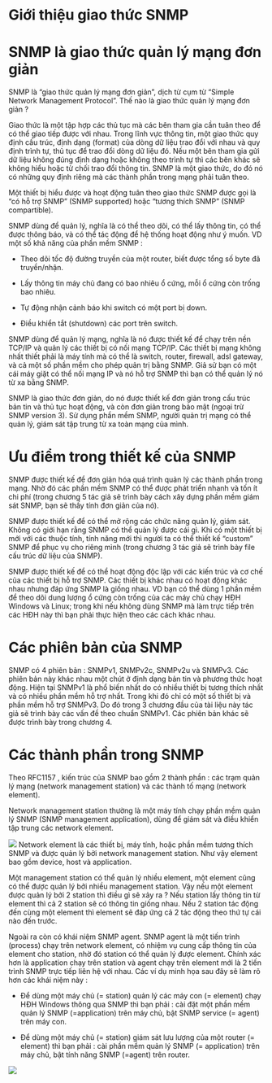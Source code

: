 
# Giới thiệu giao thức SNMP

# SNMP là giao thức quản lý mạng đơn giản

SNMP là “giao thức quản lý mạng đơn giản”, dịch từ cụm từ “Simple Network Management Protocol”. Thế nào là giao thức quản lý mạng đơn giản ?

Giao thức là một tập hợp các thủ tục mà các bên tham gia cần tuân theo để có thể giao tiếp được với nhau. Trong lĩnh vực thông tin, một giao thức quy định cấu trúc, định dạng (format) của dòng dữ liệu trao đổi với nhau và quy định trình tự, thủ tục để trao đổi dòng dữ liệu đó. Nếu một bên tham gia gửi dữ liệu không đúng định dạng hoặc không theo trình tự thì các bên khác sẽ không hiểu hoặc từ chối trao đổi thông tin. SNMP là một giao thức, do đó nó có những quy định riêng mà các thành phần trong mạng phải tuân theo.

Một thiết bị hiểu được và hoạt động tuân theo giao thức SNMP được gọi là “có hỗ trợ SNMP” (SNMP supported) hoặc “tương thích SNMP” (SNMP compartible).

SNMP dùng để quản lý, nghĩa là có thể theo dõi, có thể lấy thông tin, có thể được thông báo, và có thể tác động để hệ thống hoạt động như ý muốn. VD một số khả năng của phần mềm SNMP :

+ Theo dõi tốc độ đường truyền của một router, biết được tổng số byte đã truyền/nhận.

+ Lấy thông tin máy chủ đang có bao nhiêu ổ cứng, mỗi ổ cứng còn trống bao nhiêu.

+ Tự động nhận cảnh báo khi switch có một port bị down.

+ Điều khiển tắt (shutdown) các port trên switch.

SNMP dùng để quản lý mạng, nghĩa là nó được thiết kế để chạy trên nền TCP/IP và quản lý các thiết bị có nối mạng TCP/IP. Các thiết bị mạng không nhất thiết phải là máy tính mà có thể là switch, router, firewall, adsl gateway, và cả một số phần mềm cho phép quản trị bằng SNMP. Giả sử bạn có một cái máy giặt có thể nối mạng IP và nó hỗ trợ SNMP thì bạn có thể quản lý nó từ xa bằng SNMP.

SNMP là giao thức đơn giản, do nó được thiết kế đơn giản trong cấu trúc bản tin và thủ tục hoạt động, và còn đơn giản trong bảo mật (ngoại trừ SNMP version 3). Sử dụng phần mềm SNMP, người quản trị mạng có thể quản lý, giám sát tập trung từ xa toàn mạng của mình.

# Ưu điểm trong thiết kế của SNMP

SNMP được thiết kế để đơn giản hóa quá trình quản lý các thành phần trong mạng. Nhờ đó các phần mềm SNMP có thể được phát triển nhanh và tốn ít chi phí (trong chương 5 tác giả sẽ trình bày cách xây dựng phần mềm giám sát SNMP, bạn sẽ thấy tính đơn giản của nó).

SNMP được thiết kế để có thể mở rộng các chức năng quản lý, giám sát. Không có giới hạn rằng SNMP có thể quản lý được cái gì. Khi có một thiết bị mới với các thuộc tính, tính năng mới thì người ta có thể thiết kế “custom” SNMP để phục vụ cho riêng mình (trong chương 3 tác giả sẽ trình bày file cấu trúc dữ liệu của SNMP).

SNMP được thiết kế để có thể hoạt động độc lập với các kiến trúc và cơ chế của các thiết bị hỗ trợ SNMP. Các thiết bị khác nhau có hoạt động khác nhau nhưng đáp ứng SNMP là giống nhau. VD bạn có thể dùng 1 phần mềm để theo dõi dung lượng ổ cứng còn trống của các máy chủ chạy HĐH Windows và Linux; trong khi nếu không dùng SNMP mà làm trực tiếp trên các HĐH này thì bạn phải thực hiện theo các cách khác nhau.

# Các phiên bản của SNMP

SNMP có 4 phiên bản : SNMPv1, SNMPv2c, SNMPv2u và SNMPv3. Các phiên bản này khác nhau một chút ở định dạng bản tin và phương thức hoạt động. Hiện tại SNMPv1 là phổ biến nhất do có nhiều thiết bị tương thích nhất và có nhiều phần mềm hỗ trợ nhất. Trong khi đó chỉ có một số thiết bị và phần mềm hỗ trợ SNMPv3. Do đó trong 3 chương đầu của tài liệu này tác giả sẽ trình bày các vấn đề theo chuẩn SNMPv1. Các phiên bản khác sẽ được trình bày trong chương 4.


# Các thành phần trong SNMP

Theo RFC1157 , kiến trúc của SNMP bao gồm 2 thành phần : các trạm quản lý mạng (network management station) và các thành tố mạng (network element).

Network  management  station  thường  là  một  máy  tính  chạy  phần  mềm  quản  lý  SNMP  (SNMP management application), dùng để giám sát và điều khiển tập trung các network element.

<img src="https://i.imgur.com/MnXuN.jpg">
Network element là các thiết bị, máy tính, hoặc phần mềm tương thích SNMP và được quản lý bởi network management station. Như vậy element bao gồm device, host và application.

Một management station có thể quản lý nhiều element, một element cũng có thể được quản lý bởi nhiều management station. Vậy nếu một element được quản lý bởi 2 station thì điều gì sẽ xảy ra ? Nếu station lấy thông tin từ element thì cả 2 station sẽ có thông tin giống nhau. Nếu 2 station tác động đến cùng một element thì element sẽ đáp ứng cả 2 tác động theo thứ tự cái nào đến trước.

Ngoài ra còn có khái niệm SNMP agent. SNMP agent là một tiến trình (process) chạy trên network element, có nhiệm vụ cung cấp thông tin của element cho station, nhờ đó station có thể quản lý được element. Chính xác hơn là application chạy trên station và agent chạy trên element mới là 2 tiến trình SNMP trực tiếp liên hệ với nhau. Các ví dụ minh họa sau đây sẽ làm rõ hơn các khái niệm này :

+ Để dùng một máy chủ (= station) quản lý các máy con (= element) chạy HĐH Windows thông qua SNMP thì bạn phải : cài đặt một phần mềm quản lý SNMP (=application) trên máy chủ, bật SNMP service (= agent) trên máy con.

+ Để dùng một máy chủ (= station) giám sát lưu lượng của một router (= element) thì bạn phải : cài phần mềm quản lý SNMP (= application) trên máy chủ, bật tính năng SNMP (=agent) trên router.

<img src="https://i.imgur.com/Ab6ZZ.jpg">
